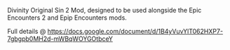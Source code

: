 Divinity Original Sin 2 Mod, designed to be used alongside the Epic Encounters 2 and Epip Encounters mods.

Full details @ https://docs.google.com/document/d/1B4yVuvYlT062HXP7-7gbgpb0MH2d-mWBqWOYGOtbceY
